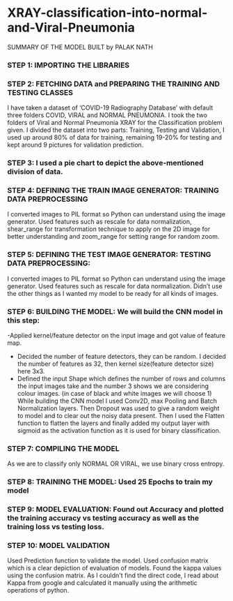 # XRAY-classification-into-normal-and-Viral-Pneumonia

SUMMARY OF THE MODEL BUILT
by PALAK NATH 

### STEP 1: IMPORTING THE LIBRARIES
### STEP 2: FETCHING DATA and PREPARING THE TRAINING AND TESTING CLASSES
I have taken a dataset of ‘COVID-19 Radiography Database’ with default three folders COVID, VIRAL and NORMAL PNEUMONIA. I took the two folders of Viral and Normal Pneumonia XRAY for the Classification problem given. 
I divided the dataset into two parts: Training, Testing and Validation, I used up around 80% of data for training, remaining 19-20% for testing and kept around 9 pictures for validation prediction.
### STEP 3: I used a pie chart to depict the above-mentioned division of data. 
### STEP 4: DEFINING THE TRAIN IMAGE GENERATOR: TRAINING DATA PREPROCESSING
I converted images to PIL format so Python can understand using the image generator. Used features such as rescale for data normalization, shear_range for transformation technique to apply on the 2D image for better understanding and zoom_range for setting range for random zoom. 
### STEP 5: DEFINING THE TEST IMAGE GENERATOR: TESTING DATA PREPROCESSING: 
I converted images to PIL format so Python can understand using the image generator. Used features such as rescale for data normalization. Didn’t use the other things as I wanted my model to be ready for all kinds of images. 
### STEP 6: BUILDING THE MODEL: We will build the CNN model in this step:
-Applied kernel/feature detector on the input image and got value of feature map.
- Decided the number of feature detectors, they can be random. I decided the number of features as 32, then kernel size(feature detector size) here 3x3.
- Defined the input Shape which defines the number of rows and columns the input images take and the number 3 shows we are considering colour images. (in case of black and white images we will choose 1)
While building the CNN model I used Conv2D, max Pooling and Batch Normalization layers. Then Dropout was used to give a random weight to model and to clear out the noisy data present.  Then I used the Flatten function to flatten the layers and finally added my output layer with sigmoid as the activation function as it is used for binary classification. 
### STEP 7: COMPILING THE MODEL
As we are to classify only NORMAL OR VIRAL, we use binary cross entropy.
### STEP 8: TRAINING THE MODEL: Used 25 Epochs to train my model 
### STEP 9: MODEL EVALUATION: Found out Accuracy and plotted the training accuracy vs testing accuracy as well as the training loss vs testing loss. 
### STEP 10: MODEL VALIDATION 
Used Prediction function to validate the model. Used confusion matrix which is a clear depiction of evaluation of models. Found the kappa values using the confusion matrix. As I couldn't find the direct code, I read about Kappa from google and calculated it manually using the arithmetic operations of python.







